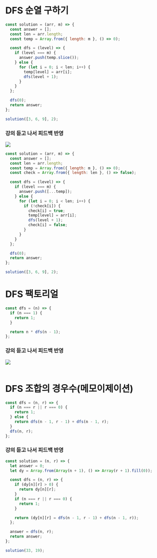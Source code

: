 # DFS 순열 구하기

```js
const solution = (arr, m) => {
  const answer = [];
  const len = arr.length;
  const temp = Array.from({ length: m }, () => 0);

  const dfs = (level) => {
    if (level === m) {
      answer.push(temp.slice());
    } else {
      for (let i = 0; i < len; i++) {
        temp[level] = arr[i];
        dfs(level + 1);
      }
    }
  };

  dfs(0);
  return answer;
};

solution([3, 6, 9], 2);
```

### 강의 듣고 나서 피드백 반영

<!-- 중복 순열이 아니기 때문에 재귀가 뻗어나갈 때 체크할 수 있는 체크 배열 필요.-->

<!-- 중복이 올 수 없기 때문에 올 수 있는 가짓수는 3x2이다. -->

![](https://velog.velcdn.com/images/nsunny0908/post/c312e69f-da06-4394-9cb9-4b0b7f706e09/image.png)

<!-- back할때는 체크 배열을 1에서 0으로 초기화시키는 작업이 필요하다. -->

```js
const solution = (arr, m) => {
  const answer = [];
  const len = arr.length;
  const temp = Array.from({ length: m }, () => 0);
  const check = Array.from({ length: len }, () => false);

  const dfs = (level) => {
    if (level === m) {
      answer.push([...temp]);
    } else {
      for (let i = 0; i < len; i++) {
        if (!check[i]) {
          check[i] = true;
          temp[level] = arr[i];
          dfs(level + 1);
          check[i] = false;
        }
      }
    }
  };

  dfs(0);
  return answer;
};

solution([3, 6, 9], 2);
```

# DFS 팩토리얼

```js
const dfs = (n) => {
  if (n === 1) {
    return 1;
  }

  return n * dfs(n - 1);
};
```

### 강의 듣고 나서 피드백 반영

![](https://velog.velcdn.com/images/nsunny0908/post/bbcbba79-eecf-4a16-a339-c82cc69613a3/image.png)

```js

```

# DFS 조합의 경우수(메모이제이션)

```js
const dfs = (n, r) => {
  if (n === r || r === 0) {
    return 1;
  } else {
    return dfs(n - 1, r - 1) + dfs(n - 1, r);
  }
  dfs(n, r);
};
```

### 강의 듣고 나서 피드백 반영

<!-- 메모이제이션 : 탐색했는지 미리 기록해둠 -->

```js
const solution = (n, r) => {
  let answer = 0;
  let dy = Array.from(Array(n + 1), () => Array(r + 1).fill(0));

  const dfs = (n, r) => {
    if (dy[n][r] > 0) {
      return dy[n][r];
    }
    if (n === r || r === 0) {
      return 1;
    }

    return (dy[n][r] = dfs(n - 1, r - 1) + dfs(n - 1, r));
  };

  answer = dfs(n, r);
  return answer;
};

solution(33, 19);
```
